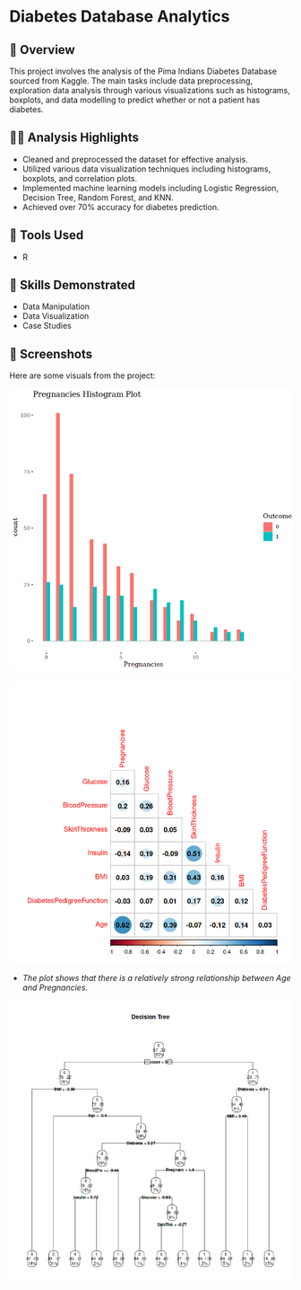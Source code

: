 # Diabetes Database Analytics

## 📝 Overview
This project involves the analysis of the Pima Indians Diabetes Database sourced from Kaggle. The main tasks include data preprocessing, exploration data analysis through various visualizations such as histograms, boxplots, and data modelling to predict whether or not a patient has diabetes. 

## 👨‍💻 Analysis Highlights
- Cleaned and preprocessed the dataset for effective analysis.
- Utilized various data visualization techniques including histograms, boxplots, and correlation plots.
- Implemented machine learning models including Logistic Regression, Decision Tree, Random Forest, and KNN.
- Achieved over 70% accuracy for diabetes prediction.

## 🔧 Tools Used
- R

## 📌 Skills Demonstrated
- Data Manipulation
- Data Visualization
- Case Studies

## 📃 Screenshots
Here are some visuals from the project:

![DiabetesPedigreeFunction Histogram Plot](https://github.com/Rui-Huang-dotcom/Diabetes-Analysis/blob/main/image/__results___15_1.png)


![Correlation Plot](https://github.com/Rui-Huang-dotcom/Diabetes-Analysis/blob/main/image/__results___41_0.png)
- *The plot shows that there is a relatively strong relationship between Age and Pregnancies.*

![Decision Tree](https://github.com/Rui-Huang-dotcom/Diabetes-Analysis/blob/main/image/__results___52_3.png)

